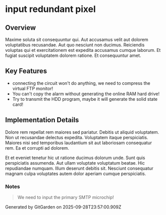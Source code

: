# input redundant pixel

## Overview
Maxime soluta sit consequuntur qui. Aut accusamus velit aut dolorem voluptatibus recusandae. Aut quo nesciunt non ducimus. Reiciendis voluptas qui et exercitationem est expedita accusamus cumque laborum. Et fugiat suscipit voluptatem dolorem ratione. Et consequuntur amet.

## Key Features
- connecting the circuit won't do anything, we need to compress the virtual FTP monitor!
- You can't copy the alarm without generating the online RAM hard drive!
- Try to transmit the HDD program, maybe it will generate the solid state card!

## Implementation Details
Dolore rem repellat rem maiores sed pariatur. Debitis ut aliquid voluptatem. Non ut recusandae delectus expedita. Voluptatem itaque perspiciatis. Maiores nisi sed temporibus laudantium sit aut laboriosam consequatur rem. Ea et corrupti ad dolorem.
 Et et eveniet tenetur hic ut ratione ducimus dolorum unde. Sunt quis perspiciatis assumenda. Aut ullam voluptate voluptatum beatae. Hic repudiandae numquam. Illum deserunt debitis sit. Nesciunt consequatur magnam culpa voluptates autem dolor aperiam cumque perspiciatis.

### Notes
> We need to input the primary SMTP microchip!

Generated by GitGarden on 2025-09-28T23:57:00.909Z